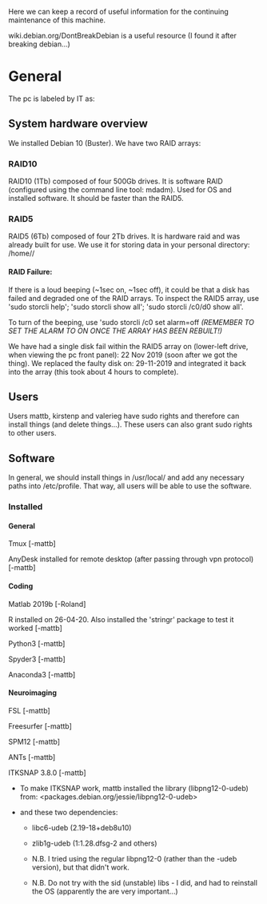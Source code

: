 Here we can keep a record of useful information for the continuing maintenance
of this machine.   

wiki.debian.org/DontBreakDebian is a useful resource (I found it after breaking
debian...)

# General
The pc is labeled by IT as: 

## System hardware overview
We installed Debian 10 (Buster). We have two RAID arrays:

### RAID10 
RAID10 (1Tb) composed of four 500Gb drives. It is software RAID (configured
using the command line tool: mdadm). Used for OS and installed software. It
should be faster than the RAID5.

### RAID5 
RAID5 (6Tb) composed of four 2Tb drives. It is hardware raid and was already
built for use. We use it for storing data in your personal directory:
/home/<username>/

#### RAID Failure:
If there is a loud beeping (~1sec on, ~1sec off), it could be that a disk has
failed and degraded one of the RAID arrays. To inspect the RAID5 array, use
'sudo storcli help'; 'sudo storcli show all'; 'sudo storcli /c0/d0 show all'.

To turn of the beeping, use 'sudo storcli /c0 set alarm=off *(REMEMBER TO SET
THE ALARM TO ON ONCE THE ARRAY HAS BEEN REBUILT!)*

We have had a single disk fail within the RAID5 array on (lower-left drive,
when viewing the pc front panel): 22 Nov 2019 (soon after we got the thing).
We replaced the faulty disk on: 29-11-2019 and integrated it back into the
array (this took about 4 hours to complete).

## Users
Users mattb, kirstenp and valerieg have sudo rights and therefore can install
things (and delete things...). These users can also grant sudo rights to other
users.

## Software

In general, we should install things in /usr/local/ and add any necessary paths
into /etc/profile. That way, all users will be able to use the software.

### Installed

#### General
Tmux [-mattb]

AnyDesk installed for remote desktop (after passing through vpn protocol)
[-mattb]

#### Coding
Matlab 2019b [-Roland]

R installed on 26-04-20. Also installed the 'stringr' package to test it worked
[-mattb]

Python3 [-mattb]

Spyder3 [-mattb]

Anaconda3 [-mattb]

#### Neuroimaging
FSL [-mattb]

Freesurfer [-mattb]

SPM12 [-mattb]

ANTs [-mattb]

ITKSNAP 3.8.0 [-mattb]

 - To make ITKSNAP work, mattb installed the library (libpng12-0-udeb) from: 
<packages.debian.org/jessie/libpng12-0-udeb>


 - and these two dependencies:
     - libc6-udeb (2.19-18+deb8u10)
     - zlib1g-udeb (1:1.28.dfsg-2 and others)

     - N.B. I tried using the regular libpng12-0 (rather than the -udeb
       version), but that didn't work.
     - N.B. Do not try with the sid (unstable) libs - I did, and had to
       reinstall the OS (apparently the are very important...)


